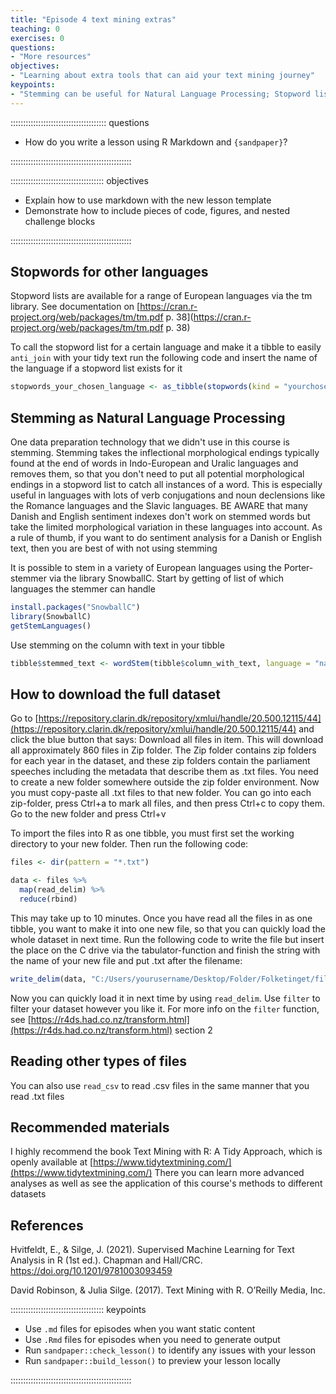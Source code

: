 ```yaml
---
title: "Episode 4 text mining extras"
teaching: 0
exercises: 0
questions:
- "More resources"
objectives:
- "Learning about extra tools that can aid your text mining journey"
keypoints:
- "Stemming can be useful for Natural Language Processing; Stopword lists are available for many languages"
---
```


:::::::::::::::::::::::::::::::::::::: questions 

- How do you write a lesson using R Markdown and `{sandpaper}`?

::::::::::::::::::::::::::::::::::::::::::::::::

::::::::::::::::::::::::::::::::::::: objectives

- Explain how to use markdown with the new lesson template
- Demonstrate how to include pieces of code, figures, and nested challenge blocks

::::::::::::::::::::::::::::::::::::::::::::::::



## Stopwords for other languages
Stopword lists are available for a range of European languages via the tm library. See documentation on [https://cran.r-project.org/web/packages/tm/tm.pdf p. 38](https://cran.r-project.org/web/packages/tm/tm.pdf p. 38)

To call the stopword list for a certain language and make it a tibble to easily `anti_join` with your tidy text run the following code and insert the name of the language if a stopword list exists for it

```r
stopwords_your_chosen_language <- as_tibble(stopwords(kind = "yourchosenlanguage"))
```

## Stemming as Natural Language Processing
One data preparation technology that we didn't use in this course is stemming. Stemming takes the inflectional morphological endings typically found at the end of words in Indo-European and Uralic languages and removes them, so that you don't need to put all potential morphological endings in a stopword list to catch all instances of a word. This is especially useful in languages with lots of verb conjugations and noun declensions like the Romance languages and the Slavic languages. BE AWARE that many Danish and English sentiment indexes don't work on stemmed words but take the limited morphological variation in these languages into account. As a rule of thumb, if you want to do sentiment analysis for a Danish or English text, then you are best of with not using stemming

It is possible to stem in a variety of European languages using the Porter-stemmer via the library SnowballC. 
Start by getting of list of which languages the stemmer can handle

```r
install.packages("SnowballC")
library(SnowballC)
getStemLanguages()
```

Use stemming on the column with text in your tibble

```r
tibble$stemmed_text <- wordStem(tibble$column_with_text, language = "name of the language")
```


## How to download the full dataset
Go to [https://repository.clarin.dk/repository/xmlui/handle/20.500.12115/44](https://repository.clarin.dk/repository/xmlui/handle/20.500.12115/44) and click the blue button that says: Download all files in item. This will download all approximately 860 files in Zip folder. 
The Zip folder contains zip folders for each year in the dataset, and these zip folders contain the parliament speeches including the metadata that describe them as .txt files.
You need to create a new folder somewhere outside the zip folder environment.
Now you must copy-paste all .txt files to that new folder. You can go into each zip-folder, press Ctrl+a to mark all files, and then press Ctrl+c to copy them. Go to the new folder and press Ctrl+v

To import the files into R as one tibble, you must first set the working directory to your new folder. Then run the following code:

```r
files <- dir(pattern = "*.txt")

data <- files %>% 
  map(read_delim) %>% 
  reduce(rbind)
```

This may take up to 10 minutes. Once you have read all the files in as one tibble, you want to make it into one new file, so that you can quickly load the whole dataset in next time. Run the following code to write the file but insert the place on the C drive via the tabulator-function and finish the string with the name of your new file and put .txt after the filename:

```r
write_delim(data, "C:/Users/yourusername/Desktop/Folder/Folketinget/filename.txt")
```

Now you can quickly load it in next time by using `read_delim`. Use `filter` to filter your dataset however you like it. For more info on the `filter` function, see [https://r4ds.had.co.nz/transform.html](https://r4ds.had.co.nz/transform.html) section 2

## Reading other types of files
You can also use `read_csv` to read .csv files in the same manner that you read .txt files

## Recommended materials
I highly recommend the book Text Mining with R: A Tidy Approach, which is openly available at [https://www.tidytextmining.com/](https://www.tidytextmining.com/)
There you can learn more advanced analyses as well as see the application of this course's methods to different datasets

## References
Hvitfeldt, E., & Silge, J. (2021). Supervised Machine Learning for Text Analysis in R (1st ed.). Chapman and Hall/CRC. https://doi.org/10.1201/9781003093459

David Robinson, & Julia Silge. (2017). Text Mining with R. O’Reilly Media, Inc.


::::::::::::::::::::::::::::::::::::: keypoints 

- Use `.md` files for episodes when you want static content
- Use `.Rmd` files for episodes when you need to generate output
- Run `sandpaper::check_lesson()` to identify any issues with your lesson
- Run `sandpaper::build_lesson()` to preview your lesson locally

::::::::::::::::::::::::::::::::::::::::::::::::
